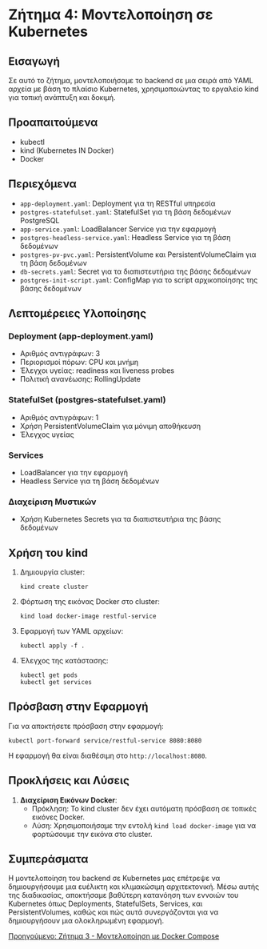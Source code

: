 # Ζήτημα 4: Μοντελοποίηση σε Kubernetes

## Εισαγωγή

Σε αυτό το ζήτημα, μοντελοποιήσαμε το backend σε μια σειρά από YAML αρχεία με βάση το πλαίσιο Kubernetes, χρησιμοποιώντας το εργαλείο kind για τοπική ανάπτυξη και δοκιμή.

## Προαπαιτούμενα

- kubectl
- kind (Kubernetes IN Docker)
- Docker

## Περιεχόμενα

- `app-deployment.yaml`: Deployment για τη RESTful υπηρεσία
- `postgres-statefulset.yaml`: StatefulSet για τη βάση δεδομένων PostgreSQL
- `app-service.yaml`: LoadBalancer Service για την εφαρμογή
- `postgres-headless-service.yaml`: Headless Service για τη βάση δεδομένων
- `postgres-pv-pvc.yaml`: PersistentVolume και PersistentVolumeClaim για τη βάση δεδομένων
- `db-secrets.yaml`: Secret για τα διαπιστευτήρια της βάσης δεδομένων
- `postgres-init-script.yaml`: ConfigMap για το script αρχικοποίησης της βάσης δεδομένων

## Λεπτομέρειες Υλοποίησης

### Deployment (app-deployment.yaml)
- Αριθμός αντιγράφων: 3
- Περιορισμοί πόρων: CPU και μνήμη
- Έλεγχοι υγείας: readiness και liveness probes
- Πολιτική ανανέωσης: RollingUpdate

### StatefulSet (postgres-statefulset.yaml)
- Αριθμός αντιγράφων: 1
- Χρήση PersistentVolumeClaim για μόνιμη αποθήκευση
- Έλεγχος υγείας

### Services
- LoadBalancer για την εφαρμογή
- Headless Service για τη βάση δεδομένων

### Διαχείριση Μυστικών
- Χρήση Kubernetes Secrets για τα διαπιστευτήρια της βάσης δεδομένων

## Χρήση του kind

1. Δημιουργία cluster:
   ```
   kind create cluster
   ```

2. Φόρτωση της εικόνας Docker στο cluster:
   ```
   kind load docker-image restful-service
   ```

3. Εφαρμογή των YAML αρχείων:
   ```
   kubectl apply -f .
   ```

4. Έλεγχος της κατάστασης:
   ```
   kubectl get pods
   kubectl get services
   ```

## Πρόσβαση στην Εφαρμογή

Για να αποκτήσετε πρόσβαση στην εφαρμογή:

```
kubectl port-forward service/restful-service 8080:8080
```

Η εφαρμογή θα είναι διαθέσιμη στο `http://localhost:8080`.

## Προκλήσεις και Λύσεις

1. **Διαχείριση Εικόνων Docker**: 
   - Πρόκληση: Το kind cluster δεν έχει αυτόματη πρόσβαση σε τοπικές εικόνες Docker.
   - Λύση: Χρησιμοποιήσαμε την εντολή `kind load docker-image` για να φορτώσουμε την εικόνα στο cluster.

## Συμπεράσματα

Η μοντελοποίηση του backend σε Kubernetes μας επέτρεψε να δημιουργήσουμε μια ευέλικτη και κλιμακώσιμη αρχιτεκτονική. Μέσω αυτής της διαδικασίας, αποκτήσαμε βαθύτερη κατανόηση των εννοιών του Kubernetes όπως Deployments, StatefulSets, Services, και PersistentVolumes, καθώς και πώς αυτά συνεργάζονται για να δημιουργήσουν μια ολοκληρωμένη εφαρμογή.

[Προηγούμενο: Ζήτημα 3 - Μοντελοποίηση με Docker Compose](../README-zitima3.md)
